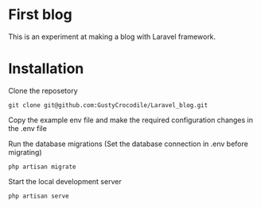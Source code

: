# First blog

This is an experiment at making a blog with Laravel framework.


# Installation

Clone the reposetory
```
git clone git@github.com:GustyCrocodile/Laravel_blog.git

```
Copy the example env file and make the required configuration changes in the .env file

Run the database migrations (Set the database connection in .env before migrating)
```
php artisan migrate
```


Start the local development server

```
php artisan serve
```

